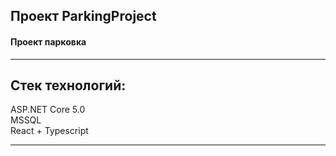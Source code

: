 ## Проект ParkingProject

#### Проект парковка  
___
## Стек технологий:  

ASP.NET Core 5.0  
MSSQL  
React + Typescript  
___

